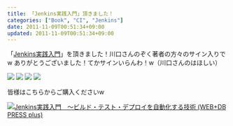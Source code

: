 ```yaml
---
title: 「Jenkins実践入門」頂きました！
categories: ["Book", "CI", "Jenkins"]
date: 2011-11-09T00:51:34+09:00
updated: 2011-11-09T00:51:34+09:00
---
```


「[Jenkins実践入門][1]」を頂きました！川口さんのぞく著者の方々のサイン入りでw
ありがとうございました！てかサインいらんわ！w（川口さんのはほしい）

<a href='/upload/00038/IMG_3199.jpg'><img src='/upload/00038/IMG_3199.jpg' /></a>
<a href='/upload/00039/IMG_3200.jpg'><img src='/upload/00039/IMG_3200.jpg' /></a>
<a href='/upload/00040/IMG_3201.jpg'><img src='/upload/00040/IMG_3201.jpg' /></a>
<a href='/upload/00041/IMG_3202.jpg'><img src='/upload/00041/IMG_3202.jpg' /></a>

皆様はこちらからご購入くださいw

<a href="http://www.amazon.co.jp/Jenkins%E5%AE%9F%E8%B7%B5%E5%85%A5%E9%96%80-%EF%BD%9E%E3%83%93%E3%83%AB%E3%83%89%E3%83%BB%E3%83%86%E3%82%B9%E3%83%88%E3%83%BB%E3%83%87%E3%83%97%E3%83%AD%E3%82%A4%E3%82%92%E8%87%AA%E5%8B%95%E5%8C%96%E3%81%99%E3%82%8B%E6%8A%80%E8%A1%93-WEB-DB-PRESS-plus/dp/4774148911%3FSubscriptionId%3DAKIAJGZ7MSORH7HQ4FJA%26tag%3Dikam-22%26linkCode%3Dsp1%26camp%3D2025%26creative%3D165953%26creativeASIN%3D4774148911 "><img src="http://ecx.images-amazon.com/images/I/514y4PqwlZL._SL160_.jpg" title="Jenkins実践入門　～ビルド・テスト・デプロイを自動化する技術 (WEB+DB PRESS plus)" alt="Jenkins実践入門　～ビルド・テスト・デプロイを自動化する技術 (WEB+DB PRESS plus)"></a>


  [1]: http://www.amazon.co.jp/Jenkins%E5%AE%9F%E8%B7%B5%E5%85%A5%E9%96%80-%EF%BD%9E%E3%83%93%E3%83%AB%E3%83%89%E3%83%BB%E3%83%86%E3%82%B9%E3%83%88%E3%83%BB%E3%83%87%E3%83%97%E3%83%AD%E3%82%A4%E3%82%92%E8%87%AA%E5%8B%95%E5%8C%96%E3%81%99%E3%82%8B%E6%8A%80%E8%A1%93-WEB-DB-PRESS-plus/dp/4774148911?SubscriptionId=AKIAJGZ7MSORH7HQ4FJA&tag=ikam-22&linkCode=sp1&camp=2025&creative=165953&creativeASIN=4774148911
